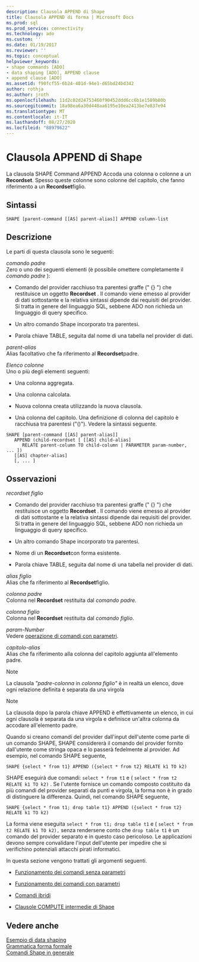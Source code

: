 ```yaml
---
description: Clausola APPEND di Shape
title: Clausola APPEND di forma | Microsoft Docs
ms.prod: sql
ms.prod_service: connectivity
ms.technology: ado
ms.custom: ''
ms.date: 01/19/2017
ms.reviewer: ''
ms.topic: conceptual
helpviewer_keywords:
- shape commands [ADO]
- data shaping [ADO], APPEND clause
- append clause [ADO]
ms.assetid: f90fcf55-6b24-401d-94e1-d65bd24bd342
author: rothja
ms.author: jroth
ms.openlocfilehash: 11d2c02d24753460f90452ddd6cc6b1e1589b80b
ms.sourcegitcommit: 18a98ea6a30d448aa6195e10ea2413be7e837e94
ms.translationtype: MT
ms.contentlocale: it-IT
ms.lasthandoff: 08/27/2020
ms.locfileid: "88979622"
---
```

# <a name="shape-append-clause"></a>Clausola APPEND di Shape
La clausola SHAPE Command APPEND Accoda una colonna o colonne a un **Recordset**. Spesso queste colonne sono colonne del capitolo, che fanno riferimento a un **Recordset**figlio.  
  
## <a name="syntax"></a>Sintassi  
  
```  
SHAPE [parent-command [[AS] parent-alias]] APPEND column-list  
```  
  
## <a name="description"></a>Descrizione  
 Le parti di questa clausola sono le seguenti:  
  
 *comando padre*  
 Zero o uno dei seguenti elementi (è possibile omettere completamente il *comando padre* ):  
  
-   Comando del provider racchiuso tra parentesi graffe (" {} ") che restituisce un oggetto **Recordset** . Il comando viene emesso al provider di dati sottostante e la relativa sintassi dipende dai requisiti del provider. Si tratta in genere del linguaggio SQL, sebbene ADO non richieda un linguaggio di query specifico.  
  
-   Un altro comando Shape incorporato tra parentesi.  
  
-   Parola chiave TABLE, seguita dal nome di una tabella nel provider di dati.  
  
 *parent-alias*  
 Alias facoltativo che fa riferimento al **Recordset**padre.  
  
 *Elenco colonne*  
 Uno o più degli elementi seguenti:  
  
-   Una colonna aggregata.  
  
-   Una colonna calcolata.  
  
-   Nuova colonna creata utilizzando la nuova clausola.  
  
-   Una colonna del capitolo. Una definizione di colonna del capitolo è racchiusa tra parentesi ("()"). Vedere la sintassi seguente.  
  
```  
SHAPE [parent-command [[AS] parent-alias]]  
   APPEND (child-recordset [ [[AS] child-alias]   
      RELATE parent-column TO child-column | PARAMETER param-number, ... ])  
   [[AS] chapter-alias]   
   [, ... ]  
```  
  
## <a name="remarks"></a>Osservazioni  
 *recordset figlio*  
 -   Comando del provider racchiuso tra parentesi graffe (" {} ") che restituisce un oggetto **Recordset** . Il comando viene emesso al provider di dati sottostante e la relativa sintassi dipende dai requisiti del provider. Si tratta in genere del linguaggio SQL, sebbene ADO non richieda un linguaggio di query specifico.  
  
-   Un altro comando Shape incorporato tra parentesi.  
  
-   Nome di un **Recordset**con forma esistente.  
  
-   Parola chiave TABLE, seguita dal nome di una tabella nel provider di dati.  
  
 *alias figlio*  
 Alias che fa riferimento al **Recordset**figlio.  
  
 *colonna padre*  
 Colonna nel **Recordset** restituita dal *comando padre.*  
  
 *colonna figlio*  
 Colonna nel **Recordset** restituita dal *comando figlio*.  
  
 *param-Number*  
 Vedere [operazione di comandi con parametri](../../../ado/guide/data/operation-of-parameterized-commands.md).  
  
 *capitolo-alias*  
 Alias che fa riferimento alla colonna del capitolo aggiunta all'elemento padre.  
  
> [!NOTE]
>  La clausola *"padre-colonna* in *colonna figlio"* è in realtà un elenco, dove ogni relazione definita è separata da una virgola  
  
> [!NOTE]
>  La clausola dopo la parola chiave APPEND è effettivamente un elenco, in cui ogni clausola è separata da una virgola e definisce un'altra colonna da accodare all'elemento padre.  
  
Quando si creano comandi del provider dall'input dell'utente come parte di un comando SHAPE, SHAPE considererà il comando del provider fornito dall'utente come stringa opaca e lo passerà fedelmente al provider. Ad esempio, nel comando SHAPE seguente,  
  
```  
SHAPE {select * from t1} APPEND ({select * from t2} RELATE k1 TO k2)  
```  
  
 SHAPE eseguirà due comandi: `select * from t1` e ( `select * from t2 RELATE k1 TO k2)` . Se l'utente fornisce un comando composto costituito da più comandi del provider separati da punti e virgola, la forma non è in grado di distinguere la differenza. Quindi, nel comando SHAPE seguente,  
  
```  
SHAPE {select * from t1; drop table t1} APPEND ({select * from t2} RELATE k1 TO k2)  
```  
  
 La forma viene eseguita `select * from t1; drop table t1` e ( `select * from t2 RELATE k1 TO k2),` senza rendersene conto che `drop table t1` è un comando del provider separato e in questo caso pericoloso. Le applicazioni devono sempre convalidare l'input dell'utente per impedire che si verifichino potenziali attacchi pirati informatici.  
  
 In questa sezione vengono trattati gli argomenti seguenti.  
  
-   [Funzionamento dei comandi senza parametri](../../../ado/guide/data/operation-of-non-parameterized-commands.md)  
  
-   [Funzionamento dei comandi con parametri](../../../ado/guide/data/operation-of-parameterized-commands.md)  
  
-   [Comandi ibridi](../../../ado/guide/data/hybrid-commands.md)  
  
-   [Clausole COMPUTE intermedie di Shape](../../../ado/guide/data/intervening-shape-compute-clauses.md)  
  
## <a name="see-also"></a>Vedere anche  
 [Esempio di data shaping](../../../ado/guide/data/data-shaping-example.md)   
 [Grammatica forma formale](../../../ado/guide/data/formal-shape-grammar.md)   
 [Comandi Shape in generale](../../../ado/guide/data/shape-commands-in-general.md)
